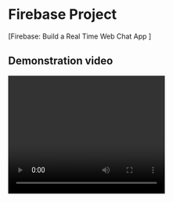 # Firebase Project

 [Firebase: Build a Real Time Web Chat App ]
 
 <h2 >Demonstration video</h2>

<video width="320" height="240" autoplay>
  <source src="video/Friendly Chat - Google Chrome 2019-09-08 05-43-54.mp4" type="video/mp4">

Your browser does not support the video tag.
</video>

